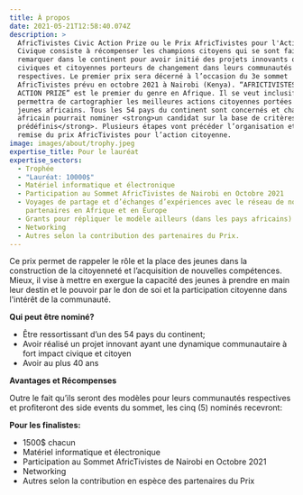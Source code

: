 ```yaml
---
title: À propos
date: 2021-05-21T12:58:40.074Z
description: >
  AfricTivistes Civic Action Prize ou le Prix AfricTivistes pour l'Action
  Civique consiste à récompenser les champions citoyens qui se sont fait le plus
  remarquer dans le continent pour avoir initié des projets innovants ou actions
  civiques et citoyennes porteurs de changement dans leurs communautés
  respectives. Le premier prix sera décerné à l’occasion du 3e sommet
  AfricTivistes prévu en octobre 2021 à Nairobi (Kenya). “AFRICTIVISTES CIVIC
  ACTION PRIZE” est le premier du genre en Afrique. Il se veut inclusif et
  permettra de cartographier les meilleures actions citoyennes portées par de
  jeunes africains. Tous les 54 pays du continent sont concernés et chaque
  africain pourrait nominer <strong>un candidat sur la base de critères
  prédéfinis</strong>. Plusieurs étapes vont précéder l’organisation et la
  remise du prix AfricTivistes pour l’action citoyenne.
image: images/about/trophy.jpeg
expertise_title: Pour le lauréat
expertise_sectors:
  - Trophée
  - "Lauréat: 10000$"
  - Matériel informatique et électronique
  - Participation au Sommet AfricTivistes de Nairobi en Octobre 2021
  - Voyages de partage et d’échanges d’expériences avec le réseau de nos
    partenaires en Afrique et en Europe
  - Grants pour répliquer le modèle ailleurs (dans les pays africains)
  - Networking
  - Autres selon la contribution des partenaires du Prix.
---
```

Ce prix permet de rappeler le rôle et la place des jeunes dans la construction de la citoyenneté et l’acquisition de nouvelles compétences. Mieux, il vise à mettre en exergue la capacité des jeunes à prendre en main leur destin et le pouvoir par le don de soi et la participation citoyenne dans l'intérêt de la communauté.

**Qui peut être nominé?**

* Être ressortissant d’un des 54 pays du continent;
* Avoir réalisé un projet innovant ayant une dynamique communautaire à fort impact civique et citoyen
* Avoir au plus 40 ans

**Avantages et Récompenses**

Outre le fait qu’ils seront des modèles pour leurs communautés respectives et profiteront des side events du sommet, les cinq (5) nominés recevront:

**Pour les finalistes:**

* 1500$ chacun
* Matériel informatique et électronique
* Participation au Sommet AfricTivistes de Nairobi en Octobre 2021
* Networking
* Autres selon la contribution en espèce des partenaires du Prix